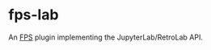 # fps-lab

An [FPS](https://github.com/jupyter-server/fps) plugin implementing the JupyterLab/RetroLab API.
